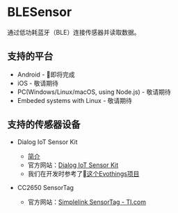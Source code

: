 # BLESensor
通过低功耗蓝牙（BLE）连接传感器并读取数据。

## 支持的平台
* Android - 即将完成
* iOS - 敬请期待
* PC(Windows/Linux/macOS, using Node.js) - 敬请期待
* Embeded systems with Linux - 敬请期待

## 支持的传感器设备

* Dialog IoT Sensor Kit
  * [简介](doc/DialogIoTSensorKit.md)
  * 官方网站：[Dialog IoT Sensor Kit](http://www.dialog-semiconductor.com/iotsensor)  
  * 我们在开发时参考了[这个Evothings项目](https://evothings.com/dialog-iot-sensor-starter-guide/)

* CC2650 SensorTag
  * 官方网站：[Simplelink SensorTag - TI.com](http://www.ti.com/ww/en/wireless_connectivity/sensortag/index.html)